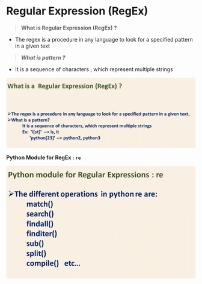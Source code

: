 # Regular Expression (RegEx)

> **What is Regular Expression (RegEx) ?**

* The regex is a procedure in any language to look for a specified pattern in a given text

> _**What is pattern ?**_

* It is a sequence of characters , which represent multiple strings

![](regex1.png)

**Python Module for RegEx : `re`** 

![](regex2.png)